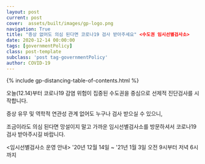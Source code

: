 ```yaml
---
layout: post
current: post
cover:  assets/built/images/gp-logo.png
navigation: True
title: "증상 없어도 의심 된다면 코로나19 검사 받아주세요" <수도권 임시선별검사소>
date: 2020-12-14 00:00:00
tags: [governmentPolicy]
class: post-template
subclass: 'post tag-governmentPolicy'
author: COVID-19
---
```


{% include gp-distancing-table-of-contents.html %}

오늘(12.14)부터 코로나19
감염 위험이 집중된 수도권을 중심으로
선제적 진단검사를 시작합니다.

증상 유무 및 역학적 연관성 관계 없어도
누구나 검사 받으실 수 있으니,

조금이라도 의심 된다면 망설이지 말고
가까운 임시선별검사소를 방문하셔서
코로나19 검사 받아주시길 바랍니다.

<임시선별검사소 운영 안내>
'20년 12월 14일 ~ '21년 1월 3일
오전 9시부터 저녁 6시까지